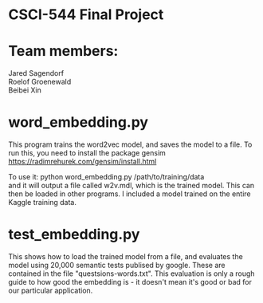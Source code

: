 # CSCI-544 Final Project

# Team members: <br />
Jared Sagendorf<br />
Roelof Groenewald<br />
Beibei Xin<br />

# word_embedding.py
This program trains the word2vec model, and saves the model to a file. To run this, you need to install the package gensim https://radimrehurek.com/gensim/install.html <br />

To use it:
python word_embedding.py /path/to/training/data
<br />
and it will output a file called w2v.mdl, which is the trained model. This can then be loaded in other programs. I included a model trained on the entire Kaggle training data.

# test_embedding.py
This shows how to load the trained model from a file, and evaluates the model using 20,000 semantic tests publised by google. These are contained in the file "questsions-words.txt". This evaluation is only a rough guide to how good the embedding is - it doesn't mean it's good or bad for our particular application. 
